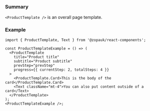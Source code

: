 ### Summary

`<ProductTemplate />` is an overall page template.

### Example

```tsx { "props": { "style": {  "padding": "0" } } }
import { ProductTemplate, Text } from '@zopauk/react-components';

const ProductTemplateExample = () => (
  <ProductTemplate
    title="Product title"
    subtitle="Product subtitle"
    prevStep="prevStep"
    progress={{ currentStep: 2, totalSteps: 4 }}
  >
    <ProductTemplate.Card>This is the body of the card</ProductTemplate.Card>
    <Text className="mt-4">You can also put content outside of a card</Text>
  </ProductTemplate>
);
<ProductTemplateExample />;
```
